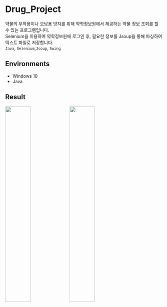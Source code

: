 # Drug_Project
약물의 부작용이나 오남용 방지를 위해 약학정보원에서 제공하는 약물 정보 조회를 할 수 있는 프로그램입니다.   
Selenium을 이용하여 약학정보원에 로그인 후, 필요한 정보를 Jsoup을 통해 파싱하여 텍스트 파일로 저장합니다.   
`Java`, `Selenium`,`Jsoup`, `Swing`   

## Environments
- Windows 10
- Java

## Result
<p align="left">
  <img width="40%" src="https://user-images.githubusercontent.com/77912766/228224440-05aa108e-6124-44be-952a-bc151a6bb4ff.png"/>
  <img width="40%" src="https://user-images.githubusercontent.com/77912766/228224448-be7f8cef-139d-408f-a86e-1fc5c74db308.png"/>
</p>
